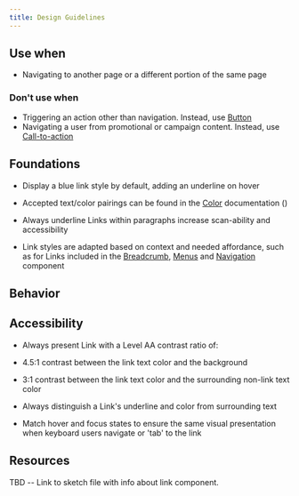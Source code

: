 ```yaml
---
title: Design Guidelines
---
```

## Use when

*   Navigating to another page or a different portion of the same page

### Don't use when

*   Triggering an action other than navigation. Instead, use [Button](Future-Link--Button.html)
*   Navigating a user from promotional or campaign content. Instead, use [Call-to-action](Future-Link--Call-To-Action.html)

## Foundations

*   Display a blue link style by default, adding an underline on hover
*   Accepted text/color pairings can be found in the [Color](Future-Link--Color.html) documentation
()
*   Always underline Links within paragraphs increase scan-ability and accessibility

*   Link styles are adapted based on context and needed affordance, such as for Links included in the [Breadcrumb](http://TBD-breadcrumb.html), [Menus](http://TBD-menus.html) and [Navigation](http://TBD-navigation.html) component

## Behavior

## Accessibility

*   Always present Link with a Level AA contrast ratio of:

*   4.5:1 contrast between the link text color and the background
*   3:1 contrast between the link text color and the surrounding non-link text color

*   Always distinguish a Link's underline and color from surrounding text
*   Match hover and focus states to ensure the same visual presentation when keyboard users navigate or 'tab' to the link

## Resources

TBD -- Link to sketch file with info about link component.